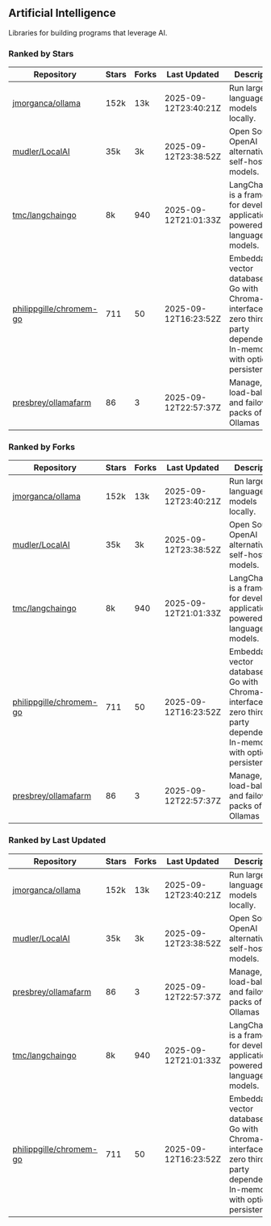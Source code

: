 ## Artificial Intelligence

Libraries for building programs that leverage AI.

### Ranked by Stars

| Repository | Stars | Forks | Last Updated | Description | 
|------------|-------|-------|--------------|-------------|
| [jmorganca/ollama](https://github.com/jmorganca/ollama) | 152k | 13k | 2025-09-12T23:40:21Z |  Run large language models locally. |
| [mudler/LocalAI](https://github.com/mudler/LocalAI) | 35k | 3k | 2025-09-12T23:38:52Z |  Open Source OpenAI alternative, self-host AI models. |
| [tmc/langchaingo](https://github.com/tmc/langchaingo) | 8k | 940 | 2025-09-12T21:01:33Z |  LangChainGo is a framework for developing applications powered by language models. |
| [philippgille/chromem-go](https://github.com/philippgille/chromem-go) | 711 | 50 | 2025-09-12T16:23:52Z |  Embeddable vector database for Go with Chroma-like interface and zero third-party dependencies. In-memory with optional persistence. |
| [presbrey/ollamafarm](https://github.com/presbrey/ollamafarm) | 86 | 3 | 2025-09-12T22:57:37Z |  Manage, load-balance, and failover packs of Ollamas |

### Ranked by Forks

| Repository | Stars | Forks | Last Updated | Description | 
|------------|-------|-------|--------------|-------------|
| [jmorganca/ollama](https://github.com/jmorganca/ollama) | 152k | 13k | 2025-09-12T23:40:21Z |  Run large language models locally. |
| [mudler/LocalAI](https://github.com/mudler/LocalAI) | 35k | 3k | 2025-09-12T23:38:52Z |  Open Source OpenAI alternative, self-host AI models. |
| [tmc/langchaingo](https://github.com/tmc/langchaingo) | 8k | 940 | 2025-09-12T21:01:33Z |  LangChainGo is a framework for developing applications powered by language models. |
| [philippgille/chromem-go](https://github.com/philippgille/chromem-go) | 711 | 50 | 2025-09-12T16:23:52Z |  Embeddable vector database for Go with Chroma-like interface and zero third-party dependencies. In-memory with optional persistence. |
| [presbrey/ollamafarm](https://github.com/presbrey/ollamafarm) | 86 | 3 | 2025-09-12T22:57:37Z |  Manage, load-balance, and failover packs of Ollamas |

### Ranked by Last Updated

| Repository | Stars | Forks | Last Updated | Description | 
|------------|-------|-------|--------------|-------------|
| [jmorganca/ollama](https://github.com/jmorganca/ollama) | 152k | 13k | 2025-09-12T23:40:21Z |  Run large language models locally. |
| [mudler/LocalAI](https://github.com/mudler/LocalAI) | 35k | 3k | 2025-09-12T23:38:52Z |  Open Source OpenAI alternative, self-host AI models. |
| [presbrey/ollamafarm](https://github.com/presbrey/ollamafarm) | 86 | 3 | 2025-09-12T22:57:37Z |  Manage, load-balance, and failover packs of Ollamas |
| [tmc/langchaingo](https://github.com/tmc/langchaingo) | 8k | 940 | 2025-09-12T21:01:33Z |  LangChainGo is a framework for developing applications powered by language models. |
| [philippgille/chromem-go](https://github.com/philippgille/chromem-go) | 711 | 50 | 2025-09-12T16:23:52Z |  Embeddable vector database for Go with Chroma-like interface and zero third-party dependencies. In-memory with optional persistence. |

